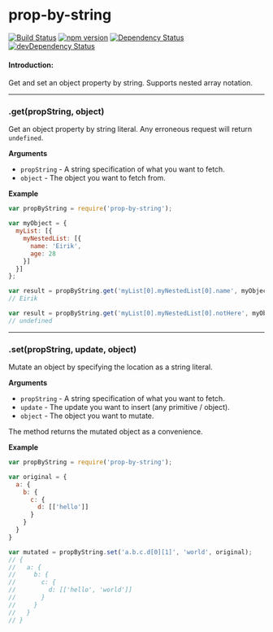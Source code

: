 prop-by-string
==============

[![Build Status](https://travis-ci.org/eiriklv/prop-by-string.svg?branch=master)](https://travis-ci.org/eiriklv/prop-by-string)
[![npm version](https://badge.fury.io/js/prop-by-string.svg)](http://badge.fury.io/js/prop-by-string)
[![Dependency Status](https://david-dm.org/eiriklv/prop-by-string.svg)](https://david-dm.org/eiriklv/prop-by-string)
[![devDependency Status](https://david-dm.org/eiriklv/prop-by-string/dev-status.svg)](https://david-dm.org/eiriklv/prop-by-string#info=devDependencies)

#### Introduction:
Get and set an object property by string.
Supports nested array notation.

---------------------------------------

### .get(propString, object)

Get an object property by string literal.
Any erroneous request will return `undefined`.

__Arguments__

* `propString` - A string specification of what you want to fetch.
* `object` - The object you want to fetch from.

__Example__

```js
var propByString = require('prop-by-string');

var myObject = {
  myList: [{
    myNestedList: [{
      name: 'Eirik',
      age: 28
    }]
  }]
};

var result = propByString.get('myList[0].myNestedList[0].name', myObject);
// Eirik

var result = propByString.get('myList[0].myNestedList[0].notHere', myObject);
// undefined
```

---------------------------------------

### .set(propString, update, object)

Mutate an object by specifying the location as a string literal.

__Arguments__

* `propString` - A string specification of what you want to fetch.
* `update` - The update you want to insert (any primitive / object).
* `object` - The object you want to mutate.

The method returns the mutated object as a convenience.

__Example__

```js
var propByString = require('prop-by-string');

var original = {
  a: {
    b: {
      c: {
        d: [['hello']]
      }
    }
  }
}

var mutated = propByString.set('a.b.c.d[0][1]', 'world', original);
// {
//   a: {
//     b: {
//       c: {
//         d: [['hello', 'world']]
//       }
//     }
//   }
// }
```
